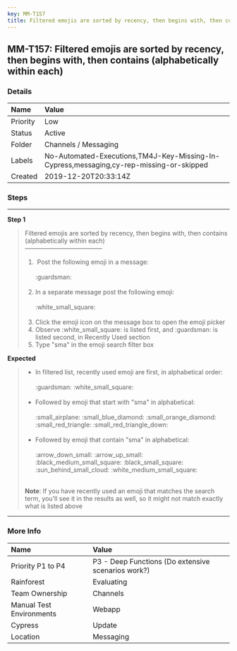 ```yaml
---
key: MM-T157
title: Filtered emojis are sorted by recency, then begins with, then contains (alphabetically within each)
---
```


## MM-T157: Filtered emojis are sorted by recency, then begins with, then contains (alphabetically within each)

### Details

| Name     | Value                                                                                   |
| :------- | :-------------------------------------------------------------------------------------- |
| Priority | Low                                                                                     |
| Status   | Active                                                                                  |
| Folder   | Channels / Messaging                                                                    |
| Labels   | No-Automated-Executions,TM4J-Key-Missing-In-Cypress,messaging,cy-rep-missing-or-skipped |
| Created  | 2019-12-20T20:33:14Z                                                                    |

### Steps

<hr/>

**Step 1**

> <article>Filtered emojis are sorted by recency, then begins with, then contains (alphabetically within each)<br>–––––––––––––––––––––––––<ol><li>&nbsp;Post the following emoji in a message:<br><br>:guardsman:<br><br></li><li>In a separate message post the following emoji:<br><br>:white_small_square:<br><br></li><li>Click the emoji icon on the message box to open the emoji picker</li><li>Observe :white_small_square: is listed first, and :guardsman: is listed second, in Recently Used section</li><li>Type "sma" in the emoji search filter box</li></ol></article>

**Expected**

> <article><ul><li>In filtered list, recently used emoji are first, in alphabetical order:<br><br>:guardsman: :white_small_square:<br><br></li><li>Followed by emoji that start with "sma" in alphabetical:<br><br>:small_airplane: :small_blue_diamond: :small_orange_diamond: :small_red_triangle: :small_red_triangle_down:<br><br></li><li>Followed by emoji that contain "sma" in alphabetical:<br><br>:arrow_down_small: :arrow_up_small: :black_medium_small_square: :black_small_square: :sun_behind_small_cloud: :white_medium_small_square:</li></ul><br><strong>Note</strong>: If you have recently used an emoji that matches the search term, you'll see it in the results as well, so it might not match exactly what is listed above</article>

<hr/>

### More Info

| Name                     | Value                                              |
| :----------------------- | :------------------------------------------------- |
| Priority P1 to P4        | P3 - Deep Functions (Do extensive scenarios work?) |
| Rainforest               | Evaluating                                         |
| Team Ownership           | Channels                                           |
| Manual Test Environments | Webapp                                             |
| Cypress                  | Update                                             |
| Location                 | Messaging                                          |
